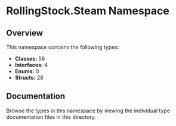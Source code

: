 # RollingStock.Steam Namespace

## Overview

This namespace contains the following types:

- **Classes:** 56
- **Interfaces:** 4
- **Enums:** 0
- **Structs:** 28

## Documentation

Browse the types in this namespace by viewing the individual type documentation files in this directory.

